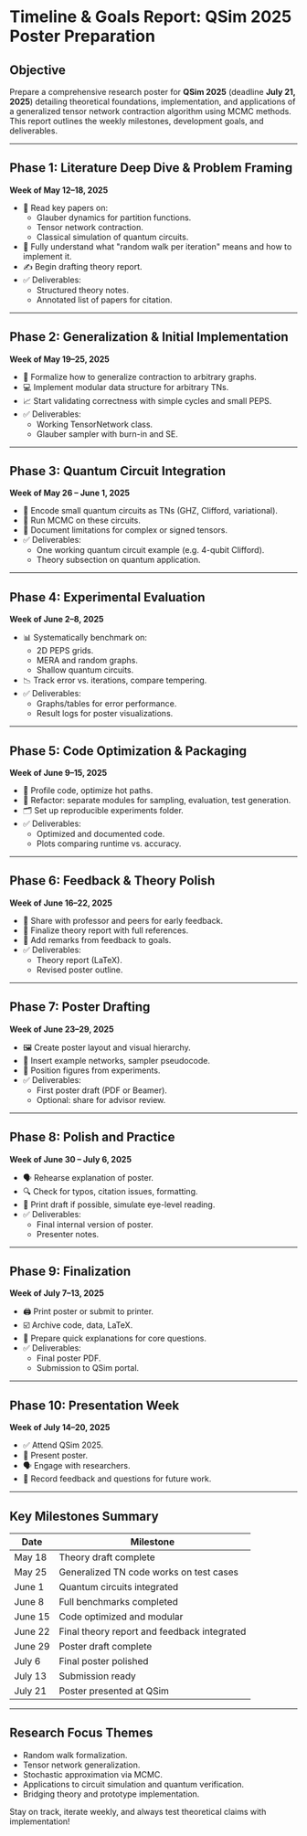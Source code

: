 # Timeline & Goals Report: QSim 2025 Poster Preparation

## Objective
Prepare a comprehensive research poster for **QSim 2025** (deadline **July 21, 2025**) detailing theoretical foundations, implementation, and applications of a generalized tensor network contraction algorithm using MCMC methods. This report outlines the weekly milestones, development goals, and deliverables.

---

## Phase 1: Literature Deep Dive & Problem Framing
**Week of May 12–18, 2025**
- 📘 Read key papers on:
  - Glauber dynamics for partition functions.
  - Tensor network contraction.
  - Classical simulation of quantum circuits.
- 🧠 Fully understand what "random walk per iteration" means and how to implement it.
- ✍️ Begin drafting theory report.
- ✅ Deliverables:
  - Structured theory notes.
  - Annotated list of papers for citation.

---

## Phase 2: Generalization & Initial Implementation
**Week of May 19–25, 2025**
- 🔧 Formalize how to generalize contraction to arbitrary graphs.
- 💻 Implement modular data structure for arbitrary TNs.
- 📈 Start validating correctness with simple cycles and small PEPS.
- ✅ Deliverables:
  - Working TensorNetwork class.
  - Glauber sampler with burn-in and SE.

---

## Phase 3: Quantum Circuit Integration
**Week of May 26 – June 1, 2025**
- 🔬 Encode small quantum circuits as TNs (GHZ, Clifford, variational).
- 🧪 Run MCMC on these circuits.
- 🧾 Document limitations for complex or signed tensors.
- ✅ Deliverables:
  - One working quantum circuit example (e.g. 4-qubit Clifford).
  - Theory subsection on quantum application.

---

## Phase 4: Experimental Evaluation
**Week of June 2–8, 2025**
- 📊 Systematically benchmark on:
  - 2D PEPS grids.
  - MERA and random graphs.
  - Shallow quantum circuits.
- 📉 Track error vs. iterations, compare tempering.
- ✅ Deliverables:
  - Graphs/tables for error performance.
  - Result logs for poster visualizations.

---

## Phase 5: Code Optimization & Packaging
**Week of June 9–15, 2025**
- 🚀 Profile code, optimize hot paths.
- 🔄 Refactor: separate modules for sampling, evaluation, test generation.
- 🗂️ Set up reproducible experiments folder.
- ✅ Deliverables:
  - Optimized and documented code.
  - Plots comparing runtime vs. accuracy.

---

## Phase 6: Feedback & Theory Polish
**Week of June 16–22, 2025**
- 👥 Share with professor and peers for early feedback.
- 📑 Finalize theory report with full references.
- 📝 Add remarks from feedback to goals.
- ✅ Deliverables:
  - Theory report (LaTeX).
  - Revised poster outline.

---

## Phase 7: Poster Drafting
**Week of June 23–29, 2025**
- 🖼️ Create poster layout and visual hierarchy.
- 📐 Insert example networks, sampler pseudocode.
- 📍 Position figures from experiments.
- ✅ Deliverables:
  - First poster draft (PDF or Beamer).
  - Optional: share for advisor review.

---

## Phase 8: Polish and Practice
**Week of June 30 – July 6, 2025**
- 🗣️ Rehearse explanation of poster.
- 🔍 Check for typos, citation issues, formatting.
- 🧵 Print draft if possible, simulate eye-level reading.
- ✅ Deliverables:
  - Final internal version of poster.
  - Presenter notes.

---

## Phase 9: Finalization
**Week of July 7–13, 2025**
- 🖨️ Print poster or submit to printer.
- ☑️ Archive code, data, LaTeX.
- 💬 Prepare quick explanations for core questions.
- ✅ Deliverables:
  - Final poster PDF.
  - Submission to QSim portal.

---

## Phase 10: Presentation Week
**Week of July 14–20, 2025**
- ✅ Attend QSim 2025.
- 🎤 Present poster.
- 🗣️ Engage with researchers.
- 📝 Record feedback and questions for future work.

---

## Key Milestones Summary
| Date        | Milestone                                  |
|-------------|--------------------------------------------|
| May 18      | Theory draft complete                      |
| May 25      | Generalized TN code works on test cases    |
| June 1      | Quantum circuits integrated                |
| June 8      | Full benchmarks completed                  |
| June 15     | Code optimized and modular                 |
| June 22     | Final theory report and feedback integrated|
| June 29     | Poster draft complete                      |
| July 6      | Final poster polished                      |
| July 13     | Submission ready                           |
| July 21     | Poster presented at QSim                   |

---

## Research Focus Themes
- Random walk formalization.
- Tensor network generalization.
- Stochastic approximation via MCMC.
- Applications to circuit simulation and quantum verification.
- Bridging theory and prototype implementation.

Stay on track, iterate weekly, and always test theoretical claims with implementation!